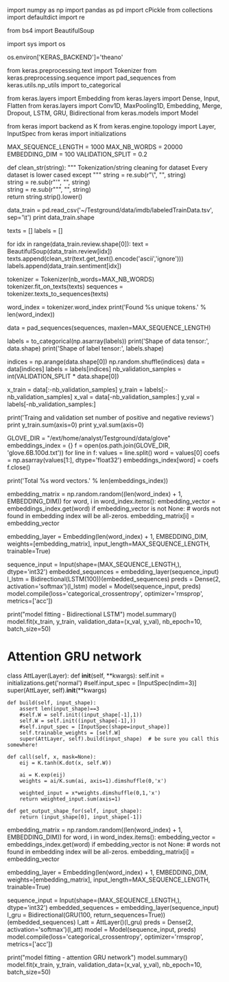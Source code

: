 import numpy as np
import pandas as pd
import cPickle
from collections import defaultdict
import re

from bs4 import BeautifulSoup

import sys
import os

os.environ['KERAS_BACKEND']='theano'

from keras.preprocessing.text import Tokenizer
from keras.preprocessing.sequence import pad_sequences
from keras.utils.np_utils import to_categorical

from keras.layers import Embedding
from keras.layers import Dense, Input, Flatten
from keras.layers import Conv1D, MaxPooling1D, Embedding, Merge, Dropout, LSTM, GRU, Bidirectional
from keras.models import Model

from keras import backend as K
from keras.engine.topology import Layer, InputSpec
from keras import initializations

MAX_SEQUENCE_LENGTH = 1000
MAX_NB_WORDS = 20000
EMBEDDING_DIM = 100
VALIDATION_SPLIT = 0.2

def clean_str(string):
    """
    Tokenization/string cleaning for dataset
    Every dataset is lower cased except
    """
    string = re.sub(r"\\", "", string)    
    string = re.sub(r"\'", "", string)    
    string = re.sub(r"\"", "", string)    
    return string.strip().lower()

data_train = pd.read_csv('~/Testground/data/imdb/labeledTrainData.tsv', sep='\t')
print data_train.shape

texts = []
labels = []

for idx in range(data_train.review.shape[0]):
    text = BeautifulSoup(data_train.review[idx])
    texts.append(clean_str(text.get_text().encode('ascii','ignore')))
    labels.append(data_train.sentiment[idx])
    

tokenizer = Tokenizer(nb_words=MAX_NB_WORDS)
tokenizer.fit_on_texts(texts)
sequences = tokenizer.texts_to_sequences(texts)

word_index = tokenizer.word_index
print('Found %s unique tokens.' % len(word_index))

data = pad_sequences(sequences, maxlen=MAX_SEQUENCE_LENGTH)

labels = to_categorical(np.asarray(labels))
print('Shape of data tensor:', data.shape)
print('Shape of label tensor:', labels.shape)

indices = np.arange(data.shape[0])
np.random.shuffle(indices)
data = data[indices]
labels = labels[indices]
nb_validation_samples = int(VALIDATION_SPLIT * data.shape[0])

x_train = data[:-nb_validation_samples]
y_train = labels[:-nb_validation_samples]
x_val = data[-nb_validation_samples:]
y_val = labels[-nb_validation_samples:]

print('Traing and validation set number of positive and negative reviews')
print y_train.sum(axis=0)
print y_val.sum(axis=0)

GLOVE_DIR = "/ext/home/analyst/Testground/data/glove"
embeddings_index = {}
f = open(os.path.join(GLOVE_DIR, 'glove.6B.100d.txt'))
for line in f:
    values = line.split()
    word = values[0]
    coefs = np.asarray(values[1:], dtype='float32')
    embeddings_index[word] = coefs
f.close()

print('Total %s word vectors.' % len(embeddings_index))

embedding_matrix = np.random.random((len(word_index) + 1, EMBEDDING_DIM))
for word, i in word_index.items():
    embedding_vector = embeddings_index.get(word)
    if embedding_vector is not None:
        # words not found in embedding index will be all-zeros.
        embedding_matrix[i] = embedding_vector
        
embedding_layer = Embedding(len(word_index) + 1,
                            EMBEDDING_DIM,
                            weights=[embedding_matrix],
                            input_length=MAX_SEQUENCE_LENGTH,
                            trainable=True)

sequence_input = Input(shape=(MAX_SEQUENCE_LENGTH,), dtype='int32')
embedded_sequences = embedding_layer(sequence_input)
l_lstm = Bidirectional(LSTM(100))(embedded_sequences)
preds = Dense(2, activation='softmax')(l_lstm)
model = Model(sequence_input, preds)
model.compile(loss='categorical_crossentropy',
              optimizer='rmsprop',
              metrics=['acc'])

print("model fitting - Bidirectional LSTM")
model.summary()
model.fit(x_train, y_train, validation_data=(x_val, y_val),
          nb_epoch=10, batch_size=50)

# Attention GRU network		  
class AttLayer(Layer):
    def __init__(self, **kwargs):
        self.init = initializations.get('normal')
        #self.input_spec = [InputSpec(ndim=3)]
        super(AttLayer, self).__init__(**kwargs)

    def build(self, input_shape):
        assert len(input_shape)==3
        #self.W = self.init((input_shape[-1],1))
        self.W = self.init((input_shape[-1],))
        #self.input_spec = [InputSpec(shape=input_shape)]
        self.trainable_weights = [self.W]
        super(AttLayer, self).build(input_shape)  # be sure you call this somewhere!

    def call(self, x, mask=None):
        eij = K.tanh(K.dot(x, self.W))
        
        ai = K.exp(eij)
        weights = ai/K.sum(ai, axis=1).dimshuffle(0,'x')
        
        weighted_input = x*weights.dimshuffle(0,1,'x')
        return weighted_input.sum(axis=1)

    def get_output_shape_for(self, input_shape):
        return (input_shape[0], input_shape[-1])

embedding_matrix = np.random.random((len(word_index) + 1, EMBEDDING_DIM))
for word, i in word_index.items():
    embedding_vector = embeddings_index.get(word)
    if embedding_vector is not None:
        # words not found in embedding index will be all-zeros.
        embedding_matrix[i] = embedding_vector
        
embedding_layer = Embedding(len(word_index) + 1,
                            EMBEDDING_DIM,
                            weights=[embedding_matrix],
                            input_length=MAX_SEQUENCE_LENGTH,
                            trainable=True)



sequence_input = Input(shape=(MAX_SEQUENCE_LENGTH,), dtype='int32')
embedded_sequences = embedding_layer(sequence_input)
l_gru = Bidirectional(GRU(100, return_sequences=True))(embedded_sequences)
l_att = AttLayer()(l_gru)
preds = Dense(2, activation='softmax')(l_att)
model = Model(sequence_input, preds)
model.compile(loss='categorical_crossentropy',
              optimizer='rmsprop',
              metrics=['acc'])

print("model fitting - attention GRU network")
model.summary()
model.fit(x_train, y_train, validation_data=(x_val, y_val),
          nb_epoch=10, batch_size=50)
